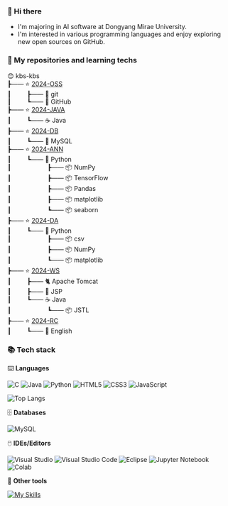 ### 👋 Hi there

- I'm majoring in AI software at Dongyang Mirae University.
- I'm interested in various programming languages and enjoy exploring new open sources on GitHub.      

### 🍱 My repositories and learning techs    

😊 kbs-kbs      
┣&mdash;&mdash; ⭐ [2024-OSS](https://github.com/kbs-kbs/2024-OSS)    
┃ &emsp;&emsp; ┣&mdash;&mdash; 🔱 git   
┃ &emsp;&emsp; ┗&mdash;&mdash; 🐙 GitHub   
┣&mdash;&mdash; ⭐ [2024-JAVA](https://github.com/kbs-kbs/2024-JAVA)   
┃ &emsp;&emsp; ┗&mdash;&mdash; ☕ Java    
┣&mdash;&mdash; ⭐ [2024-DB](https://github.com/kbs-kbs/2024-DB)   
┃ &emsp;&emsp; ┗&mdash;&mdash; 🐬 MySQL   
┣&mdash;&mdash; ⭐ [2024-ANN](https://github.com/kbs-kbs/2024-ANN)   
┃ &emsp;&emsp; ┗&mdash;&mdash; 🐍 Python        
┃ &emsp;&emsp; &emsp;&emsp;&emsp; ┣&mdash;&mdash; 📦 NumPy     
┃ &emsp;&emsp; &emsp;&emsp;&emsp; ┣&mdash;&mdash; 📦 TensorFlow     
┃ &emsp;&emsp; &emsp;&emsp;&emsp; ┣&mdash;&mdash; 📦 Pandas   
┃ &emsp;&emsp; &emsp;&emsp;&emsp; ┣&mdash;&mdash; 📦 matplotlib   
┃ &emsp;&emsp; &emsp;&emsp;&emsp; ┗&mdash;&mdash; 📦 seaborn   
┣&mdash;&mdash; ⭐ [2024-DA](https://github.com/kbs-kbs/2024-DA)   
┃ &emsp;&emsp; ┗&mdash;&mdash; 🐍 Python  
┃ &emsp;&emsp; &emsp;&emsp;&emsp; ┣&mdash;&mdash; 📦 csv           
┃ &emsp;&emsp; &emsp;&emsp;&emsp; ┣&mdash;&mdash; 📦 NumPy           
┃ &emsp;&emsp; &emsp;&emsp;&emsp; ┗&mdash;&mdash; 📦 matplotlib      
┣&mdash;&mdash; ⭐ [2024-WS](https://github.com/kbs-kbs/2024-WS)   
┃ &emsp;&emsp; ┣&mdash;&mdash; 🐈 Apache Tomcat   
┃ &emsp;&emsp; ┣&mdash;&mdash; 🔄 JSP   
┃ &emsp;&emsp; ┗&mdash;&mdash; ☕ Java    
┃ &emsp;&emsp; &emsp;&emsp;&emsp; ┗&mdash;&mdash; 📦 JSTL   
┣&mdash;&mdash; ⭐ [2024-RC](https://github.com/kbs-kbs/2024-RC)   
┃ &emsp;&emsp; ┗&mdash;&mdash; 🍔 English     

### 📚 Tech stack
⌨️ **Languages**

![C](https://img.shields.io/badge/C-00599C?style=for-the-badge&logo=c&logoColor=white)
![Java](https://img.shields.io/badge/Java-ED8B00?style=for-the-badge&logo=openjdk&logoColor=white)
![Python](https://img.shields.io/badge/Python-3670A0?style=for-the-badge&logo=python&logoColor=FFDD54)
![HTML5](https://img.shields.io/badge/HTML5-E34F26?style=for-the-badge&logo=html5&logoColor=white)
![CSS3](https://img.shields.io/badge/CSS3-1572B6?style=for-the-badge&logo=css3&logoColor=white)
![JavaScript](https://img.shields.io/badge/JavaScript-323330?style=for-the-badge&logo=javascript&logoColor=F7DF1E)
   
![Top Langs](https://github-readme-stats.vercel.app/api/top-langs/?username=kbs-kbs&layout=compact)

🗄️ **Databases**

![MySQL](https://img.shields.io/badge/MySQL-005C84?style=for-the-badge&logo=mysql&logoColor=white)

🖱️ **IDEs/Editors**

![Visual Studio](https://img.shields.io/badge/Visual%20Studio-5C2D91.svg?style=for-the-badge&logo=visual-studio&logoColor=white)
![Visual Studio Code](https://img.shields.io/badge/Visual%20Studio%20Code-0078d7.svg?style=for-the-badge&logo=visual-studio-code&logoColor=white)
![Eclipse](https://img.shields.io/badge/Eclipse-2C2255?style=for-the-badge&logo=eclipse&logoColor=white)
![Jupyter Notebook](https://img.shields.io/badge/Jupyter-F37626.svg?&style=for-the-badge&logo=Jupyter&logoColor=white)
![Colab](https://img.shields.io/badge/Colab-F9AB00?style=for-the-badge&logo=googlecolab&color=525252)

🧰 **Other tools**

[![My Skills](https://skillicons.dev/icons?i=git,github,figma)](https://skillicons.dev)



